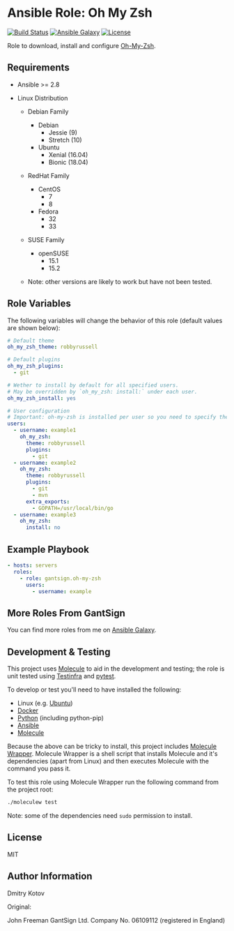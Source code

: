 Ansible Role: Oh My Zsh
=======================

[![Build Status](https://travis-ci.com/tutunak/ansible-role-oh-my-zsh.svg?branch=master)](https://travis-ci.com/tutunak/ansible-role-oh-my-zsh)
[![Ansible Galaxy](https://img.shields.io/badge/ansible--galaxy-tutunak.oh_my_zsh-blue.svg)](https://galaxy.ansible.com/tutunak/oh_my_zsh)
[![License](https://img.shields.io/badge/license-MIT-blue.svg)](https://raw.githubusercontent.com/tutunak/ansible-role-oh-my-zsh/master/LICENSE)

Role to download, install and configure [Oh-My-Zsh](http://ohmyz.sh/).

Requirements
------------

* Ansible >= 2.8

* Linux Distribution
    * Debian Family
        * Debian
            * Jessie (9)
            * Stretch (10)
        * Ubuntu
            * Xenial (16.04)
            * Bionic (18.04)
    * RedHat Family
        * CentOS
            * 7
            * 8
        * Fedora
            * 32
            * 33
    * SUSE Family
        * openSUSE
            * 15.1
            * 15.2

    * Note: other versions are likely to work but have not been tested.

Role Variables
--------------

The following variables will change the behavior of this role (default values
are shown below):

```yaml
# Default theme
oh_my_zsh_theme: robbyrussell

# Default plugins
oh_my_zsh_plugins:
  - git

# Wether to install by default for all specified users.
# May be overridden by `oh_my_zsh: install:` under each user.
oh_my_zsh_install: yes

# User configuration
# Important: oh-my-zsh is installed per user so you need to specify the users to install it for.
users:
  - username: example1
    oh_my_zsh:
      theme: robbyrussell
      plugins:
        - git
  - username: example2
    oh_my_zsh:
      theme: robbyrussell
      plugins:
        - git
        - mvn
      extra_exports:
        - GOPATH=/usr/local/bin/go
  - username: example3
    oh_my_zsh:
      install: no
```

Example Playbook
----------------

```yaml
- hosts: servers
  roles:
    - role: gantsign.oh-my-zsh
      users:
        - username: example
```

More Roles From GantSign
------------------------

You can find more roles from me on
[Ansible Galaxy](https://galaxy.ansible.com/tutunak).

Development & Testing
---------------------

This project uses [Molecule](http://molecule.readthedocs.io/) to aid in the
development and testing; the role is unit tested using
[Testinfra](http://testinfra.readthedocs.io/) and
[pytest](http://docs.pytest.org/).

To develop or test you'll need to have installed the following:

* Linux (e.g. [Ubuntu](http://www.ubuntu.com/))
* [Docker](https://www.docker.com/)
* [Python](https://www.python.org/) (including python-pip)
* [Ansible](https://www.ansible.com/)
* [Molecule](http://molecule.readthedocs.io/)

Because the above can be tricky to install, this project includes
[Molecule Wrapper](https://github.com/gantsign/molecule-wrapper). Molecule
Wrapper is a shell script that installs Molecule and it's dependencies (apart
from Linux) and then executes Molecule with the command you pass it.

To test this role using Molecule Wrapper run the following command from the
project root:

```bash
./moleculew test
```

Note: some of the dependencies need `sudo` permission to install.

License
-------

MIT

Author Information
------------------
Dmitry Kotov


Original:

John Freeman
GantSign Ltd.
Company No. 06109112 (registered in England)
